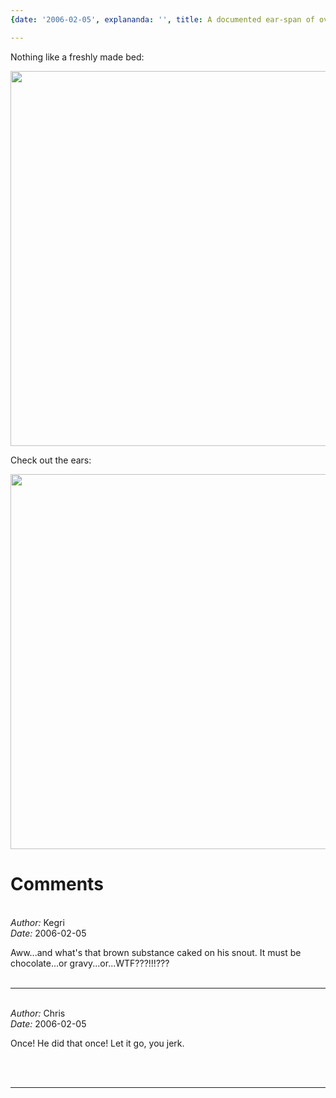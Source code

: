 ```yaml
---
{date: '2006-02-05', explananda: '', title: A documented ear-span of over 12 inches}

---
```

Nothing like a freshly made bed:

<img src="/media/explananda/IMG_0399.jpg" width="600">

Check out the ears:

<img src="/media/explananda/IMG_0404.jpg" width="600">


<h1>Comments</h1>


<br/>
<em>Author:</em> Kegri
<br/><em>Date:</em> 2006-02-05

Aww...and what's that brown substance caked on his snout.  It must be chocolate...or gravy...or...WTF???!!!???
<br/>
<br/>

*******************************************************************************



<br/>
<em>Author:</em> Chris
<br/><em>Date:</em> 2006-02-05

Once!  He did that once!  Let it go, you jerk.

<br/>
<br/>

*******************************************************************************
